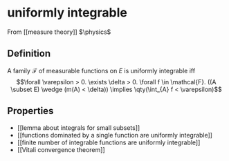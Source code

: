 # uniformly integrable
From [[measure theory]]
$\physics$
## Definition
A family $\mathcal{F}$ of measurable functions on $E$ is uniformly integrable iff
$$\forall \varepsilon > 0. \exists \delta > 0. \forall f \in \mathcal{F}. ((A \subset E) \wedge (m(A) < \delta)) \implies \qty(\int_{A} f < \varepsilon)$$

## Properties
- [[lemma about integrals for small subsets]]
- [[functions dominated by a single function are uniformly integrable]]
- [[finite number of integrable functions are uniformly integrable]]
- [[Vitali convergence theorem]]